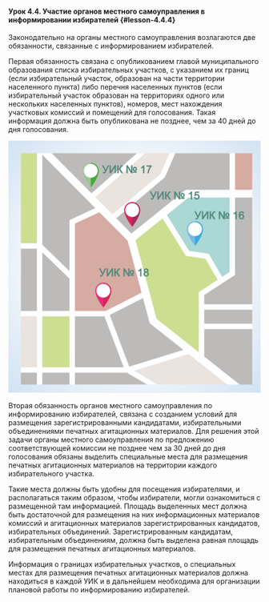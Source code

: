 #### Урок 4.4. Участие органов местного самоуправления в информировании избирателей {#lesson-4.4.4}

Законодательно на органы местного самоуправления возлагаются две обязанности, связанные с информированием избирателей.

Первая обязанность связана с опубликованием главой муниципального образования списка избирательных участков, с указанием их границ (если избирательный участок, образован на части территории населенного пункта) либо перечня населенных пунктов (если избирательный участок образован на территориях одного или нескольких населенных пунктов), номеров, мест нахождения участковых комиссий и помещений для голосования. Такая информация должна быть опубликована не позднее, чем за 40 дней до дня голосования.

![Рисунок 4.4.1. Глава муниципального образования должен опубликовать списки избирательных участков с указанием их границ ](./4.4.4.1.svg)

Вторая обязанность органов местного самоуправления по информированию избирателей, связана с созданием условий для размещения зарегистрированными кандидатами, избирательными объединениями печатных агитационных материалов. Для решения этой задачи органы местного самоуправления по предложению соответствующей комиссии не позднее чем за 30 дней до дня голосования обязаны выделить специальные места для размещения печатных агитационных материалов на территории каждого избирательного участка.

Такие места должны быть удобны для посещения избирателями, и располагаться таким образом, чтобы избиратели, могли ознакомиться с размещенной там информацией. Площадь выделенных мест должна быть достаточной для размещения на них информационных материалов комиссий и агитационных материалов зарегистрированных кандидатов, избирательных объединений. Зарегистрированным кандидатам, избирательным объединениям, должна быть выделена равная площадь для размещения печатных агитационных материалов.

Информация о границах избирательных участков, о специальных местах для размещения печатных агитационных материалов должна находиться в каждой УИК и в дальнейшем необходима для организации плановой работы по информированию избирателей.

